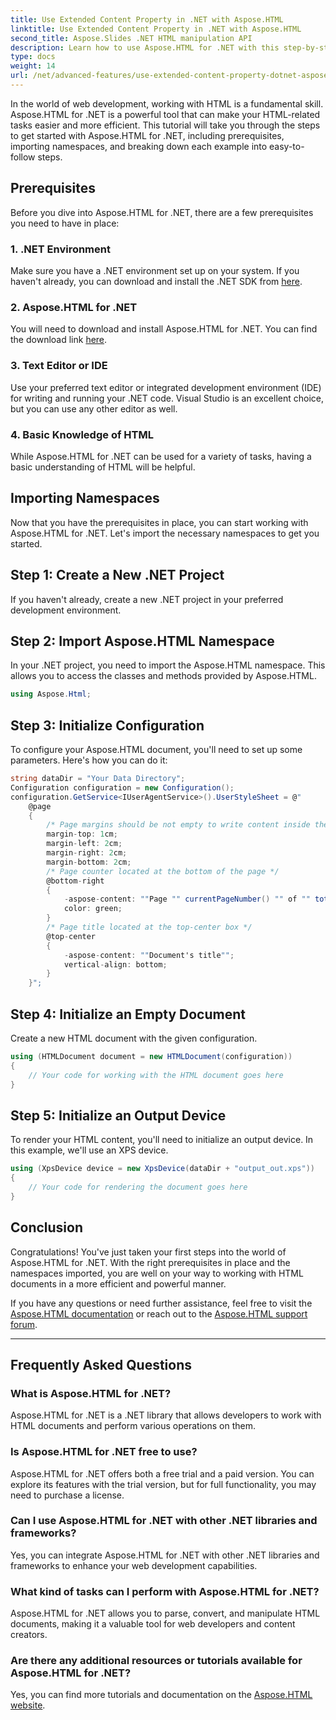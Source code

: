```yaml
---
title: Use Extended Content Property in .NET with Aspose.HTML
linktitle: Use Extended Content Property in .NET with Aspose.HTML
second_title: Aspose.Slides .NET HTML manipulation API
description: Learn how to use Aspose.HTML for .NET with this step-by-step guide. Enhance your HTML skills and streamline your web development projects.
type: docs
weight: 14
url: /net/advanced-features/use-extended-content-property-dotnet-aspose-html/
---
```


In the world of web development, working with HTML is a fundamental skill. Aspose.HTML for .NET is a powerful tool that can make your HTML-related tasks easier and more efficient. This tutorial will take you through the steps to get started with Aspose.HTML for .NET, including prerequisites, importing namespaces, and breaking down each example into easy-to-follow steps.

## Prerequisites

Before you dive into Aspose.HTML for .NET, there are a few prerequisites you need to have in place:

### 1. .NET Environment

Make sure you have a .NET environment set up on your system. If you haven't already, you can download and install the .NET SDK from [here](https://releases.aspose.com/html/net/).

### 2. Aspose.HTML for .NET

You will need to download and install Aspose.HTML for .NET. You can find the download link [here](https://releases.aspose.com/html/net/).

### 3. Text Editor or IDE

Use your preferred text editor or integrated development environment (IDE) for writing and running your .NET code. Visual Studio is an excellent choice, but you can use any other editor as well.

### 4. Basic Knowledge of HTML

While Aspose.HTML for .NET can be used for a variety of tasks, having a basic understanding of HTML will be helpful.

## Importing Namespaces

Now that you have the prerequisites in place, you can start working with Aspose.HTML for .NET. Let's import the necessary namespaces to get you started.

## Step 1: Create a New .NET Project

If you haven't already, create a new .NET project in your preferred development environment.

## Step 2: Import Aspose.HTML Namespace

In your .NET project, you need to import the Aspose.HTML namespace. This allows you to access the classes and methods provided by Aspose.HTML.

```csharp
using Aspose.Html;
```

## Step 3: Initialize Configuration

To configure your Aspose.HTML document, you'll need to set up some parameters. Here's how you can do it:

```csharp
string dataDir = "Your Data Directory";
Configuration configuration = new Configuration();
configuration.GetService<IUserAgentService>().UserStyleSheet = @"
    @page 
    {
        /* Page margins should be not empty to write content inside the margin-boxes */
        margin-top: 1cm;
        margin-left: 2cm;
        margin-right: 2cm;
        margin-bottom: 2cm;
        /* Page counter located at the bottom of the page */
        @bottom-right
        {
            -aspose-content: ""Page "" currentPageNumber() "" of "" totalPagesNumber();
            color: green;
        }
        /* Page title located at the top-center box */
        @top-center
        {
            -aspose-content: ""Document's title"";
            vertical-align: bottom;
        }    
    }";
```

## Step 4: Initialize an Empty Document

Create a new HTML document with the given configuration.

```csharp
using (HTMLDocument document = new HTMLDocument(configuration))
{
    // Your code for working with the HTML document goes here
}
```

## Step 5: Initialize an Output Device

To render your HTML content, you'll need to initialize an output device. In this example, we'll use an XPS device.

```csharp
using (XpsDevice device = new XpsDevice(dataDir + "output_out.xps"))
{
    // Your code for rendering the document goes here
}
```

## Conclusion

Congratulations! You've just taken your first steps into the world of Aspose.HTML for .NET. With the right prerequisites in place and the namespaces imported, you are well on your way to working with HTML documents in a more efficient and powerful manner.

If you have any questions or need further assistance, feel free to visit the [Aspose.HTML documentation](https://reference.aspose.com/html/net/) or reach out to the [Aspose.HTML support forum](https://forum.aspose.com/).

---

## Frequently Asked Questions

### What is Aspose.HTML for .NET?
   Aspose.HTML for .NET is a .NET library that allows developers to work with HTML documents and perform various operations on them.

### Is Aspose.HTML for .NET free to use?
   Aspose.HTML for .NET offers both a free trial and a paid version. You can explore its features with the trial version, but for full functionality, you may need to purchase a license.

### Can I use Aspose.HTML for .NET with other .NET libraries and frameworks?
   Yes, you can integrate Aspose.HTML for .NET with other .NET libraries and frameworks to enhance your web development capabilities.

### What kind of tasks can I perform with Aspose.HTML for .NET?
   Aspose.HTML for .NET allows you to parse, convert, and manipulate HTML documents, making it a valuable tool for web developers and content creators.

### Are there any additional resources or tutorials available for Aspose.HTML for .NET?
   Yes, you can find more tutorials and documentation on the [Aspose.HTML website](https://reference.aspose.com/html/net/).


